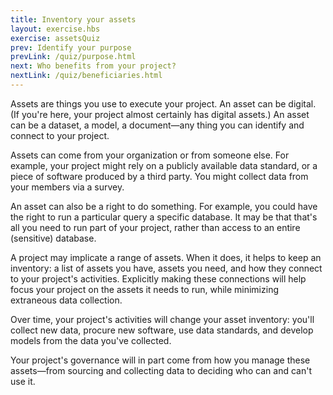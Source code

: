 ```yaml
---
title: Inventory your assets
layout: exercise.hbs
exercise: assetsQuiz
prev: Identify your purpose
prevLink: /quiz/purpose.html
next: Who benefits from your project?
nextLink: /quiz/beneficiaries.html
---
```


Assets are things you use to execute your project. An asset can be digital. (If you're here, your project almost certainly has digital assets.) An asset can be a dataset, a model, a document—any thing you can identify and connect to your project. 

Assets can come from your organization or from someone else. For example, your project might rely on a publicly available data standard, or a piece of software produced by a third party. You might collect data from your members via a survey.

An asset can also be a right to do something. For example, you could have the right to run a particular query a specific database. It may be that that's all you need to run part of your project, rather than access to an entire (sensitive) database.

A project may implicate a range of assets. When it does, it helps to keep an inventory: a list of assets you have, assets you need, and how they connect to your project's activities. Explicitly making these connections will help focus your project on the assets it needs to run, while minimizing extraneous data collection.

Over time, your project's activities will change your asset inventory: you'll collect new data, procure new software, use data standards, and develop models from the data you've collected. 

Your project's governance will in part come from how you manage these assets—from sourcing and collecting data to deciding who can and can't use it. 